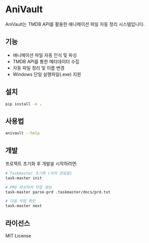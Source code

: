 # AniVault

AniVault는 TMDB API를 활용한 애니메이션 파일 자동 정리 시스템입니다.

## 기능

- 애니메이션 파일 자동 인식 및 파싱
- TMDB API를 통한 메타데이터 수집
- 자동 파일 정리 및 이름 변경
- Windows 단일 실행파일(.exe) 지원

## 설치

```bash
pip install -e .
```

## 사용법

```bash
anivault --help
```

## 개발

프로젝트 초기화 후 개발을 시작하려면:

```bash
# Taskmaster 초기화 (이미 완료됨)
task-master init

# PRD 파싱하여 작업 생성
task-master parse-prd .taskmaster/docs/prd.txt

# 다음 작업 확인
task-master next
```

## 라이선스

MIT License

